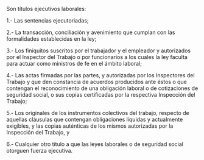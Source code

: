 Son títulos ejecutivos laborales:

1.- Las sentencias ejecutoriadas;

2.- La transacción, conciliación y avenimiento que cumplan con las formalidades establecidas en la ley;

3.- Los finiquitos suscritos por el trabajador y el empleador y autorizados por el Inspector del Trabajo o por funcionarios a los cuales la ley faculta para actuar como ministros de fe en el ámbito laboral;

4.- Las actas firmadas por las partes, y autorizadas por los Inspectores del Trabajo y que den constancia de acuerdos producidos ante éstos o que contengan el reconocimiento de una obligación laboral o de cotizaciones de seguridad social, o sus copias certificadas por la respectiva Inspección del Trabajo;

5.- Los originales de los instrumentos colectivos del trabajo, respecto de aquellas cláusulas que contengan obligaciones líquidas y actualmente exigibles, y las copias auténticas de los mismos autorizadas por la Inspección del Trabajo, y

6.- Cualquier otro título a que las leyes laborales o de seguridad social otorguen fuerza ejecutiva.